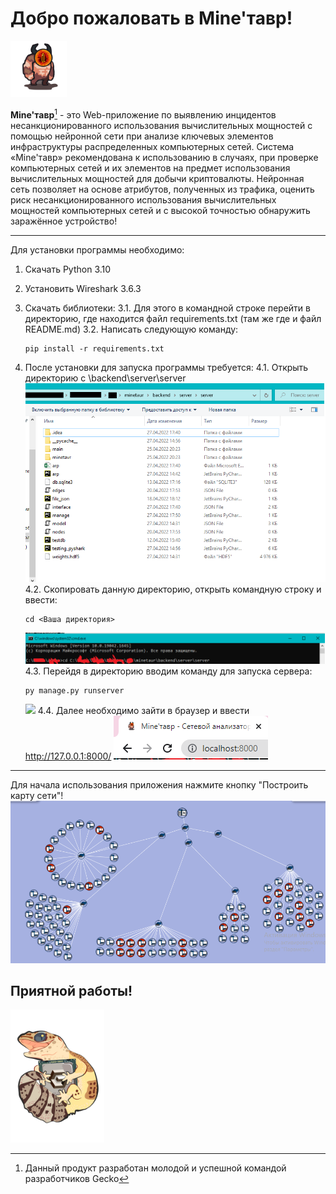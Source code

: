 <h1>Добро пожаловать в Mine'тавр!</h1><img src="mine%D1%82%D0%B0%D0%B2%D0%B0%D1%805.svg" width="90"/>

__Mine'тавр__[^1] - это Web-приложение по выявлению инцидентов несанкционированного использования вычислительных мощностей c помощью нейронной сети при анализе ключевых элементов инфраструктуры распределенных компьютерных сетей.
Система «Mine'тавр» рекомендована к использованию в случаях, при проверке компьютерных сетей и их элементов на предмет использования вычислительных мощностей для добычи криптовалюты.
Нейронная сеть позволяет на основе атрибутов, полученных из трафика, оценить риск несанкционированного использования вычислительных мощностей компьютерных сетей и с высокой точностью обнаружить заражённое устройство!
_____
Для установки программы необходимо:
1. Скачать Python 3.10
2. Установить Wireshark 3.6.3
3. Скачать библиотеки:
    3.1. Для этого в командной строке перейти в директорию, где находится файл requirements.txt (там же где и файл README.md)
    3.2. Написать следующую команду:
    ```
    pip install -r requirements.txt
    ```

4. После установки для запуска программы требуется:
    4.1. Открыть директорию с \backend\server\server
    ![](Безымянный.png)
    4.2. Скопировать данную директорию, открыть командную строку и ввести:
    ```
    cd <Ваша директория>
    ```
    ![](cd.png)
    4.3. Перейдя в директорию вводим команду для запуска сервера:
    ```
    py manage.py runserver
    ```
    ![](py....png)
    4.4. Далее необходимо зайти в браузер и ввести http://127.0.0.1:8000/
    ![](loc.png)
____
Для начала использования приложения нажмите кнопку "Построить карту сети"!
![](%D0%BB%D0%BE%D0%BA%D0%B0%D0%BB%D0%BA%D0%B0%D1%80%D1%82%D0%B0.png)

<h2>Приятной работы!</h2> 
<img src="логотип gecko.svg" alt="drawing" width="150"/>

[^1]: Данный продукт разработан молодой и успешной командой разработчиков Gecko